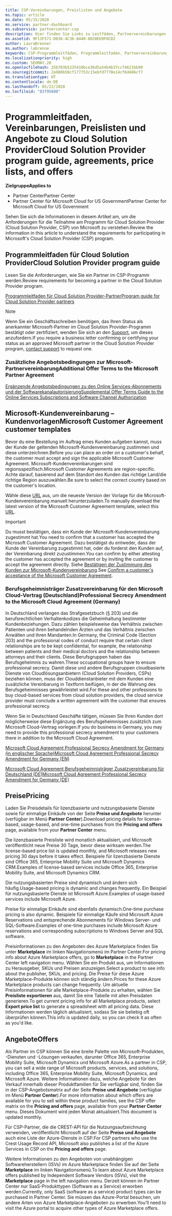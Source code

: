 ```yaml
---
title: CSP-Vereinbarungen, Preislisten und Angebote
ms.topic: article
ms.date: 05/15/2020
ms.service: partner-dashboard
ms.subservice: partnercenter-csp
description: Hier finden Sie Links zu Leitfäden, Partnervereinbarungen, Kundenverträgen, Preislisten und Angeboten für das Cloud Solution Provider-Programm.
ms.assetid: 9F11F571-D036-4C36-8440-8D20ED9F0CD2
author: LauraBrenner
ms.author: labrenne
keywords: CSP-Programmleitfäden, Programmleitfaden, Partnervereinbarungen, Kundenvereinbarung, Preislisten, Angebote
ms.localizationpriority: high
ms.custom: SEOMAY.20
ms.openlocfilehash: 25b703b5235410bce36d5a54b4b37ccf4621bb90
ms.sourcegitcommit: 2a980b50cf177753c15ebfd7770e14cf6d486cf7
ms.translationtype: HT
ms.contentlocale: de-DE
ms.lasthandoff: 05/22/2020
ms.locfileid: "83795600"
---
```

# <a name="cloud-solution-provider-program-guide-agreements-price-lists-and-offers"></a><span data-ttu-id="f5f8e-104">Programmleitfaden, Vereinbarungen, Preislisten und Angebote zu Cloud Solution Provider</span><span class="sxs-lookup"><span data-stu-id="f5f8e-104">Cloud Solution Provider program guide, agreements, price lists, and offers</span></span>

<span data-ttu-id="f5f8e-105">**Zielgruppe**</span><span class="sxs-lookup"><span data-stu-id="f5f8e-105">**Applies to**</span></span>

- <span data-ttu-id="f5f8e-106">Partner Center</span><span class="sxs-lookup"><span data-stu-id="f5f8e-106">Partner Center</span></span>
- <span data-ttu-id="f5f8e-107">Partner Center für Microsoft Cloud for US Government</span><span class="sxs-lookup"><span data-stu-id="f5f8e-107">Partner Center for Microsoft Cloud for US Government</span></span>


<span data-ttu-id="f5f8e-108">Sehen Sie sich die Informationen in diesem Artikel am, um die Anforderungen für die Teilnahme am Programm für Cloud Solution Provider (Cloud Solution Provider, CSP) von Microsoft zu verstehen.</span><span class="sxs-lookup"><span data-stu-id="f5f8e-108">Review the information in this article to understand the requirements for participating in Microsoft's Cloud Solution Provider (CSP) program.</span></span>

## <a name="cloud-solution-provider-program-guide"></a><span data-ttu-id="f5f8e-109">Programmleitfaden für Cloud Solution Provider</span><span class="sxs-lookup"><span data-stu-id="f5f8e-109">Cloud Solution Provider program guide</span></span>

<span data-ttu-id="f5f8e-110">Lesen Sie die Anforderungen, wie Sie ein Partner im CSP-Programm werden.</span><span class="sxs-lookup"><span data-stu-id="f5f8e-110">Review requirements for becoming a partner in the Cloud Solution Provider program.</span></span>

[<span data-ttu-id="f5f8e-111">Programmleitfaden für Cloud Solution Provider-Partner</span><span class="sxs-lookup"><span data-stu-id="f5f8e-111">Program guide for Cloud Solution Provider partners</span></span>](https://go.microsoft.com/fwlink/p/?LinkId=617100)

>[!Note]
><span data-ttu-id="f5f8e-112">Wenn Sie ein Geschäftsschreiben benötigen, das Ihren Status als anerkannter Microsoft-Partner im Cloud Solution Provider-Programm bestätigt oder zertifiziert, wenden Sie sich an den [Support](https://partner.microsoft.com/pcv/servicerequests/create), um dieses anzufordern.</span><span class="sxs-lookup"><span data-stu-id="f5f8e-112">If you require a business letter confirming or certifying your status as an approved Microsoft partner in the Cloud Solution Provider program, [contact support](https://partner.microsoft.com/pcv/servicerequests/create) to request one.</span></span>

### <a name="additional-offer-terms-to-the-microsoft-partner-agreement"></a><span data-ttu-id="f5f8e-113">Zusätzliche Angebotsbedingungen zur Microsoft-Partnervereinbarung</span><span class="sxs-lookup"><span data-stu-id="f5f8e-113">Additional Offer Terms to the Microsoft Partner Agreement</span></span>

[<span data-ttu-id="f5f8e-114">Ergänzende Angebotsbedingungen zu den Online Services-Abonnements und der Softwarekanalautorisierung</span><span class="sxs-lookup"><span data-stu-id="f5f8e-114">Supplemental Offer Terms Guide to the Online Services Subscriptions and Software Channel Authorization</span></span>](https://query.prod.cms.rt.microsoft.com/cms/api/am/binary/RE3NOo7)

## <a name="microsoft-customer-agreement-customer-templates"></a><span data-ttu-id="f5f8e-115">Microsoft-Kundenvereinbarung – Kundenvorlagen</span><span class="sxs-lookup"><span data-stu-id="f5f8e-115">Microsoft Customer Agreement customer templates</span></span>

<span data-ttu-id="f5f8e-116">Bevor du eine Bestellung im Auftrag eines Kunden aufgeben kannst, muss der Kunde der geltenden Microsoft-Kundenvereinbarung zustimmen und diese unterzeichnen.</span><span class="sxs-lookup"><span data-stu-id="f5f8e-116">Before you can place an order on a customer's behalf, the customer must accept and sign the applicable Microsoft Customer Agreement.</span></span> <span data-ttu-id="f5f8e-117">Microsoft-Kundenvereinbarungen sind regionsspezifisch.</span><span class="sxs-lookup"><span data-stu-id="f5f8e-117">Microsoft Customer Agreements are region-specific.</span></span> <span data-ttu-id="f5f8e-118">Achte darauf, basierend auf dem Standort des Kunden das richtige Land/die richtige Region auszuwählen.</span><span class="sxs-lookup"><span data-stu-id="f5f8e-118">Be sure to select the correct country based on the customer's location.</span></span>

<span data-ttu-id="f5f8e-119">Wähle diese [URL](https://aka.ms/customeragreement) aus, um die neueste Version der Vorlage für die Microsoft-Kundenvereinbarung manuell herunterzuladen.</span><span class="sxs-lookup"><span data-stu-id="f5f8e-119">To manually download the latest version of the Microsoft Customer Agreement template, select this [URL](https://aka.ms/customeragreement).</span></span>

>[!IMPORTANT]
><span data-ttu-id="f5f8e-120">Du musst bestätigen, dass ein Kunde der Microsoft-Kundenvereinbarung zugestimmt hat.</span><span class="sxs-lookup"><span data-stu-id="f5f8e-120">You need to confirm that a customer has accepted the Microsoft Customer Agreement.</span></span> <span data-ttu-id="f5f8e-121">Dazu bestätigst du entweder, dass der Kunde der Vereinbarung zugestimmt hat, oder du forderst den Kunden auf, der Vereinbarung direkt zuzustimmen.</span><span class="sxs-lookup"><span data-stu-id="f5f8e-121">You can confirm by either attesting the customer has accepted the agreement or by inviting the customer to accept the agreement directly.</span></span> <span data-ttu-id="f5f8e-122">Siehe [Bestätigen der Zustimmung des Kunden zur Microsoft-Kundenvereinbarung](confirm-customer-agreement.md).</span><span class="sxs-lookup"><span data-stu-id="f5f8e-122">See [Confirm a customer's acceptance of the Microsoft Customer Agreement](confirm-customer-agreement.md).</span></span>

### <a name="professional-secrecy-amendment-to-the-microsoft-cloud-agreement-germany"></a><span data-ttu-id="f5f8e-123">Berufsgeheimnisträger Zusatzvereinbarung für den Microsoft Cloud-Vertrag (Deutschland)</span><span class="sxs-lookup"><span data-stu-id="f5f8e-123">Professional Secrecy Amendment to the Microsoft Cloud Agreement (Germany)</span></span>

<span data-ttu-id="f5f8e-124">In Deutschland verlangen das Strafgesetzbuch (§ 203) und die berufsrechtlichen Verhaltenkodizes die Geheimhaltung bestimmter Kundenbeziehungen. Dazu zählen beispielsweise das Verhältnis zwischen Patienten und ihren behandelnden Ärzten und das Verhältnis zwischen Anwälten und ihren Mandanten.</span><span class="sxs-lookup"><span data-stu-id="f5f8e-124">In Germany, the Criminal Code (Section 203) and the professional codes of conduct require that certain client relationships are to be kept confidential, for example, the relationship between patients and their medical doctors and the relationship between attorneys and their clients.</span></span> <span data-ttu-id="f5f8e-125">Diese Berufsgruppen haben das Berufsgeheimnis zu wahren.</span><span class="sxs-lookup"><span data-stu-id="f5f8e-125">These occupational groups have to ensure professional secrecy.</span></span> <span data-ttu-id="f5f8e-126">Damit diese und andere Berufsgruppen cloudbasierte Dienste von Cloudlösungsanbietern (Cloud Solution Providers, CSPs) beziehen können, muss der Clouddienstanbieter mit dem Kunden eine zusätzliche Vereinbarung in Textform beifügen, in der die Wahrung des Berufsgeheimnisses gewährleistet wird.</span><span class="sxs-lookup"><span data-stu-id="f5f8e-126">For these and other professions to buy cloud-based services from cloud solution providers, the cloud service provider must conclude a written agreement with the customer that ensures professional secrecy.</span></span>

<span data-ttu-id="f5f8e-127">Wenn Sie in Deutschland Geschäfte tätigen, müssen Sie Ihren Kunden dort möglicherweise diese Ergänzung des Berufsgeheimnisses zusätzlich zum Microsoft Cloud-Vertrag vorlegen.</span><span class="sxs-lookup"><span data-stu-id="f5f8e-127">If you do business in Germany, you may need to provide this professional secrecy amendment to your customers there in addition to the Microsoft Cloud Agreement.</span></span>

[<span data-ttu-id="f5f8e-128">Microsoft Cloud Agreement Professional Secrecy Amendment for Germany (in englischer Sprache)</span><span class="sxs-lookup"><span data-stu-id="f5f8e-128">Microsoft Cloud Agreement Professional Secrecy Amendment for Germany (EN)</span></span>](https://go.microsoft.com/fwlink/?linkid=2030827&clcid=0x409)

[<span data-ttu-id="f5f8e-129">Microsoft Cloud Agreement Berufsgeheimnisträger Zusatzvereinbarung für Deutschland (DE)</span><span class="sxs-lookup"><span data-stu-id="f5f8e-129">Microsoft Cloud Agreement Professional Secrecy Amendment for Germany (DE)</span></span>](https://go.microsoft.com/fwlink/?linkid=2030827&clcid=0x407)

## <a name="pricing"></a><span data-ttu-id="f5f8e-130">Preise</span><span class="sxs-lookup"><span data-stu-id="f5f8e-130">Pricing</span></span>

<span data-ttu-id="f5f8e-131">Laden Sie Preisdetails für lizenzbasierte und nutzungsbasierte Dienste sowie für einmalige Einkäufe von der Seite **Preise und Angebote** herunter (verfügbar im Menü **Partner Center**).</span><span class="sxs-lookup"><span data-stu-id="f5f8e-131">Download pricing details for license-based, usage-based, and one-time purchases from the **Pricing and offers** page, available from your **Partner Center** menu.</span></span>

<span data-ttu-id="f5f8e-132">Die lizenzbasierte Preisliste wird monatlich aktualisiert, und Microsoft veröffentlicht neue Preise 30 Tage, bevor diese wirksam werden.</span><span class="sxs-lookup"><span data-stu-id="f5f8e-132">The license-based price list is updated monthly, and Microsoft releases new pricing 30 days before it takes effect.</span></span> <span data-ttu-id="f5f8e-133">Beispiele für lizenzbasierte Dienste sind Office 365, Enterprise Mobility Suite und Microsoft Dynamics CRM.</span><span class="sxs-lookup"><span data-stu-id="f5f8e-133">Examples of license-based services include Office 365, Enterprise Mobility Suite, and Microsoft Dynamics CRM.</span></span> 

<span data-ttu-id="f5f8e-134">Die nutzungsbasierten Preise sind dynamisch und ändern sich häufig.</span><span class="sxs-lookup"><span data-stu-id="f5f8e-134">Usage-based pricing is dynamic and changes frequently.</span></span> <span data-ttu-id="f5f8e-135">Ein Beispiel für nutzungsbasierte Dienste ist Microsoft Azure.</span><span class="sxs-lookup"><span data-stu-id="f5f8e-135">Examples of usage-based services include Microsoft Azure.</span></span>

<span data-ttu-id="f5f8e-136">Preise für einmalige Einkäufe sind ebenfalls dynamisch.</span><span class="sxs-lookup"><span data-stu-id="f5f8e-136">One-time purchase pricing is also dynamic.</span></span> <span data-ttu-id="f5f8e-137">Beispiele für einmalige Käufe sind Microsoft Azure Reservations und entsprechende Abonnements für Windows Server- und SQL-Software.</span><span class="sxs-lookup"><span data-stu-id="f5f8e-137">Examples of one-time purchases include Microsoft Azure reservations and corresponding subscriptions to Windows Server and SQL software.</span></span>

<span data-ttu-id="f5f8e-138">Preisinformationen zu den Angeboten des Azure Marketplace finden Sie unter **Marketplace** im linken Navigationsmenü im Partner Center.</span><span class="sxs-lookup"><span data-stu-id="f5f8e-138">For pricing info about Azure Marketplace offers, go to **Marketplace** in the Partner Center left navigation menu.</span></span> <span data-ttu-id="f5f8e-139">Wählen Sie ein Produkt aus, um Informationen zu Herausgeber, SKUs und Preisen anzuzeigen.</span><span class="sxs-lookup"><span data-stu-id="f5f8e-139">Select a product to see info about the publisher, SKUs, and pricing.</span></span> <span data-ttu-id="f5f8e-140">Die Preise für diese Azure Marketplace-Produkte können sich ständig ändern.</span><span class="sxs-lookup"><span data-stu-id="f5f8e-140">Prices for these Azure Marketplace products can change frequently.</span></span> <span data-ttu-id="f5f8e-141">Um aktuelle Preisinformationen für alle Marketplace-Produkte zu erhalten, wählen Sie **Preisliste exportieren** aus, damit Sie eine Tabelle mit allen Preisdaten generieren.</span><span class="sxs-lookup"><span data-stu-id="f5f8e-141">To get current pricing info for all Marketplace products, select **Export price list** to generate a spreadsheet with all pricing data.</span></span> <span data-ttu-id="f5f8e-142">Diese Informationen werden täglich aktualisiert, sodass Sie sie beliebig oft überprüfen können.</span><span class="sxs-lookup"><span data-stu-id="f5f8e-142">This info is updated daily, so you can check it as often as you'd like.</span></span>

## <a name="offers"></a><span data-ttu-id="f5f8e-143">Angebote</span><span class="sxs-lookup"><span data-stu-id="f5f8e-143">Offers</span></span>

<span data-ttu-id="f5f8e-144">Als Partner im CSP können Sie eine breite Palette von Microsoft-Produkten, -Diensten und -Lösungen verkaufen, darunter Office 365, Enterprise Mobility Suite, Microsoft Dynamics und Microsoft Azure.</span><span class="sxs-lookup"><span data-stu-id="f5f8e-144">As a partner in CSP, you can sell a wide range of Microsoft products, services, and solutions, including Office 365, Enterprise Mobility Suite, Microsoft Dynamics, and Microsoft Azure.</span></span> <span data-ttu-id="f5f8e-145">Weitere Informationen dazu, welche Angebote für den Verkauf innerhalb dieser Produktfamilien für Sie verfügbar sind, finden Sie in der CSP-Angebotsmatrix auf der Seite **Preise und Angebote** (verfügbar im Menü **Partner Center**).</span><span class="sxs-lookup"><span data-stu-id="f5f8e-145">For more information about which offers are available for you to sell within these product families, see the CSP offer matrix on the **Pricing and offers** page, available from your **Partner Center** menu.</span></span> <span data-ttu-id="f5f8e-146">Dieses Dokument wird jeden Monat aktualisiert.</span><span class="sxs-lookup"><span data-stu-id="f5f8e-146">This document is updated monthly.</span></span>

<span data-ttu-id="f5f8e-147">Für CSP-Partner, die die CREST-API für die Nutzungsaufzeichnung verwenden, veröffentlicht Microsoft auf der Seite **Preise und Angebote** auch eine Liste der Azure-Dienste in CSP.</span><span class="sxs-lookup"><span data-stu-id="f5f8e-147">For CSP partners who use the Crest Usage Record API, Microsoft also publishes a list of the Azure Services in CSP on the **Pricing and offers** page.</span></span>

<span data-ttu-id="f5f8e-148">Weitere Informationen zu den Angeboten von unabhängigen Softwareherstellern (ISVs) im Azure Marketplace finden Sie auf der Seite **Marketplace** im linken Navigationsmenü.</span><span class="sxs-lookup"><span data-stu-id="f5f8e-148">To learn about Azure Marketplace offers published by Independent Software Vendors  (ISVs), visit the **Marketplace** page in the left navigation menu.</span></span> <span data-ttu-id="f5f8e-149">Derzeit können im Partner Center nur SaaS-Produkttypen (Software as a Service) erworben werden.</span><span class="sxs-lookup"><span data-stu-id="f5f8e-149">Currently, only SaaS (software as a service) product types can be purchased in Partner Center.</span></span> <span data-ttu-id="f5f8e-150">Sie müssen das Azure-Portal besuchen, um andere Arten von Azure Marketplace-Angeboten zu erwerben.</span><span class="sxs-lookup"><span data-stu-id="f5f8e-150">You'll need to visit the Azure portal to acquire other types of Azure Marketplace offers.</span></span>
